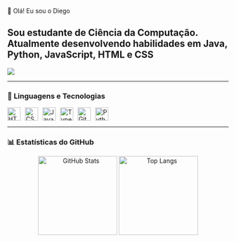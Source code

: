 👋 Olá! Eu sou o Diego

Sou estudante de  **Ciência da Computação**.  
Atualmente desenvolvendo habilidades em **Java**, **Python**, **JavaScript**, **HTML** e **CSS** 
---
[<img src="https://img.shields.io/badge/LinkedIn-0077B5?style=for-the-badge&logo=linkedin&logoColor=white">](www.linkedin.com/in/diegowmmuller)

---

### 🤖 Linguagens e Tecnologias
<div style="display: flex; gap: 10px;">
  <img alt="HTML" title="HTML" width="30px" src="https://cdn.jsdelivr.net/gh/devicons/devicon@latest/icons/html5/html5-original.svg" />
  <img alt="CSS" title="CSS" width="30px" src="https://cdn.jsdelivr.net/gh/devicons/devicon@latest/icons/css3/css3-original.svg" />
  <img alt="JavaScript" title="JavaScript" width="30px" src="https://cdn.jsdelivr.net/gh/devicons/devicon@latest/icons/javascript/javascript-original.svg" />
  <img alt="TypeScript" title="TypeScript" width="30px" src="https://cdn.jsdelivr.net/gh/devicons/devicon@latest/icons/typescript/typescript-original.svg" />
  <img alt="Git" title="Git" width="30px" src="https://cdn.jsdelivr.net/gh/devicons/devicon@latest/icons/git/git-original.svg" />
  <img alt="Python" title="Python" width="30px" src="https://cdn.jsdelivr.net/gh/devicons/devicon@latest/icons/python/python-original.svg" />
</div>

---

### 📊 Estatísticas do GitHub

<div align="center">
  <img 
    alt="GitHub Stats" 
    height="180" 
    src="https://github-readme-stats.vercel.app/api?username=diegowmmuller&show_icons=true&theme=tokyonight&include_all_commits=true&locale=pt-br" 
  />
  <img 
    alt="Top Langs" 
    height="180" 
    src="https://github-readme-stats.vercel.app/api/top-langs/?username=diegowmmuller&theme=tokyonight&layout=compact&custom_title=Tecnologias&langs_count=9" 
  />
</div>
